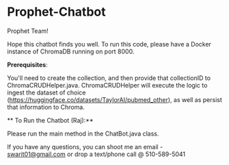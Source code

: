# Prophet-Chatbot
Prophet Team!

Hope this chatbot finds you well. To run this code, please have a Docker instance of ChromaDB running on port 8000.

**Prerequisites**:

You'll need to create the collection, and then provide that collectionID to ChromaCRUDHelper.java. ChromaCRUDHelper will execute the logic to ingest the dataset of choice (https://huggingface.co/datasets/TaylorAI/pubmed_other), as well as persist that information to Chroma.

** To Run the Chatbot (Raj):**

Please run the main method in the ChatBot.java class. 


If you have any questions, you can shoot me an email - swarit01@gmail.com or drop a text/phone call @ 510-589-5041
